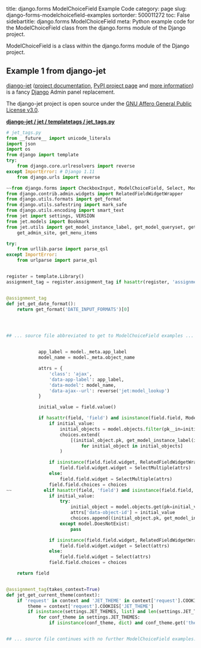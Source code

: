 title: django.forms ModelChoiceField Example Code
category: page
slug: django-forms-modelchoicefield-examples
sortorder: 500011272
toc: False
sidebartitle: django.forms ModelChoiceField
meta: Python example code for the ModelChoiceField class from the django.forms module of the Django project.


ModelChoiceField is a class within the django.forms module of the Django project.


## Example 1 from django-jet
[django-jet](https://github.com/geex-arts/django-jet)
([project documentation](https://jet.readthedocs.io/en/latest/),
[PyPI project page](https://pypi.org/project/django-jet/) and
[more information](http://jet.geex-arts.com/))
is a fancy [Django](/django.html) Admin panel replacement.

The django-jet project is open source under the
[GNU Affero General Public License v3.0](https://github.com/geex-arts/django-jet/blob/dev/LICENSE).

[**django-jet / jet / templatetags / jet_tags.py**](https://github.com/geex-arts/django-jet/blob/dev/jet/templatetags/jet_tags.py)

```python
# jet_tags.py
from __future__ import unicode_literals
import json
import os
from django import template
try:
    from django.core.urlresolvers import reverse
except ImportError: # Django 1.11
    from django.urls import reverse

~~from django.forms import CheckboxInput, ModelChoiceField, Select, ModelMultipleChoiceField, SelectMultiple
from django.contrib.admin.widgets import RelatedFieldWidgetWrapper
from django.utils.formats import get_format
from django.utils.safestring import mark_safe
from django.utils.encoding import smart_text
from jet import settings, VERSION
from jet.models import Bookmark
from jet.utils import get_model_instance_label, get_model_queryset, get_possible_language_codes, \
    get_admin_site, get_menu_items

try:
    from urllib.parse import parse_qsl
except ImportError:
    from urlparse import parse_qsl


register = template.Library()
assignment_tag = register.assignment_tag if hasattr(register, 'assignment_tag') else register.simple_tag


@assignment_tag
def jet_get_date_format():
    return get_format('DATE_INPUT_FORMATS')[0]




## ... source file abbreviated to get to ModelChoiceField examples ...


            app_label = model._meta.app_label
            model_name = model._meta.object_name

            attrs = {
                'class': 'ajax',
                'data-app-label': app_label,
                'data-model': model_name,
                'data-ajax--url': reverse('jet:model_lookup')
            }

            initial_value = field.value()

            if hasattr(field, 'field') and isinstance(field.field, ModelMultipleChoiceField):
                if initial_value:
                    initial_objects = model.objects.filter(pk__in=initial_value)
                    choices.extend(
                        [(initial_object.pk, get_model_instance_label(initial_object))
                            for initial_object in initial_objects]
                    )

                if isinstance(field.field.widget, RelatedFieldWidgetWrapper):
                    field.field.widget.widget = SelectMultiple(attrs)
                else:
                    field.field.widget = SelectMultiple(attrs)
                field.field.choices = choices
~~            elif hasattr(field, 'field') and isinstance(field.field, ModelChoiceField):
                if initial_value:
                    try:
                        initial_object = model.objects.get(pk=initial_value)
                        attrs['data-object-id'] = initial_value
                        choices.append((initial_object.pk, get_model_instance_label(initial_object)))
                    except model.DoesNotExist:
                        pass

                if isinstance(field.field.widget, RelatedFieldWidgetWrapper):
                    field.field.widget.widget = Select(attrs)
                else:
                    field.field.widget = Select(attrs)
                field.field.choices = choices

    return field


@assignment_tag(takes_context=True)
def jet_get_current_theme(context):
    if 'request' in context and 'JET_THEME' in context['request'].COOKIES:
        theme = context['request'].COOKIES['JET_THEME']
        if isinstance(settings.JET_THEMES, list) and len(settings.JET_THEMES) > 0:
            for conf_theme in settings.JET_THEMES:
                if isinstance(conf_theme, dict) and conf_theme.get('theme') == theme:


## ... source file continues with no further ModelChoiceField examples...

```

